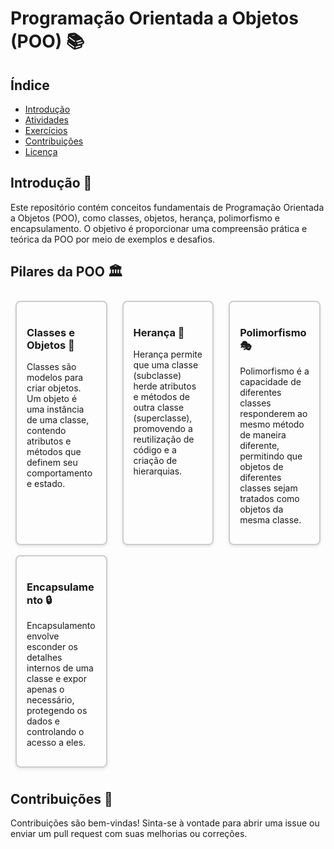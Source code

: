 # Programação Orientada a Objetos (POO) 📚

## Índice
- [Introdução](#introdução)
- [Atividades](#atividades)
- [Exercícios](#exercícios)
- [Contribuições](#contribuições)
- [Licença](#licença)

## Introdução 🌟
Este repositório contém conceitos fundamentais de Programação Orientada a Objetos (POO), como classes, objetos, herança, polimorfismo e encapsulamento. O objetivo é proporcionar uma compreensão prática e teórica da POO por meio de exemplos e desafios.

## Pilares da POO 🏛️

<div style="display: flex; flex-wrap: wrap; justify-content: space-between;">

  <div style="border: 2px solid #ccc; border-radius: 8px; padding: 16px; margin: 8px; width: 22%; box-shadow: 0 2px 5px rgba(0,0,0,0.1);">
    <h3>Classes e Objetos 🧱</h3>
    <p>Classes são modelos para criar objetos. Um objeto é uma instância de uma classe, contendo atributos e métodos que definem seu comportamento e estado.</p>
  </div>

  <div style="border: 2px solid #ccc; border-radius: 8px; padding: 16px; margin: 8px; width: 22%; box-shadow: 0 2px 5px rgba(0,0,0,0.1);">
    <h3>Herança 🌳</h3>
    <p>Herança permite que uma classe (subclasse) herde atributos e métodos de outra classe (superclasse), promovendo a reutilização de código e a criação de hierarquias.</p>
  </div>

  <div style="border: 2px solid #ccc; border-radius: 8px; padding: 16px; margin: 8px; width: 22%; box-shadow: 0 2px 5px rgba(0,0,0,0.1);">
    <h3>Polimorfismo 🎭</h3>
    <p>Polimorfismo é a capacidade de diferentes classes responderem ao mesmo método de maneira diferente, permitindo que objetos de diferentes classes sejam tratados como objetos da mesma classe.</p>
  </div>

  <div style="border: 2px solid #ccc; border-radius: 8px; padding: 16px; margin: 8px; width: 22%; box-shadow: 0 2px 5px rgba(0,0,0,0.1);">
    <h3>Encapsulamento 🔒</h3>
    <p>Encapsulamento envolve esconder os detalhes internos de uma classe e expor apenas o necessário, protegendo os dados e controlando o acesso a eles.</p>
  </div>

</div>

## Contribuições 🤝
Contribuições são bem-vindas! Sinta-se à vontade para abrir uma issue ou enviar um pull request com suas melhorias ou correções.

